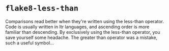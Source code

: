 # `flake8-less-than`

Comparisons read better when they're written using the less-than operator.
Code is usually written in ltr languages, and ascending order is more familiar than descending.
By exclusively using the less-than operator, you save yourself some headache.
The greater than operator was a mistake, such a useful symbol...
